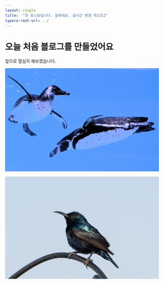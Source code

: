 ```yaml
---
layout: single
title:  "첫 포스팅입니다. 설레네요. 실시간 변경 테스트2"
typora-root-url: ../
---
```


# 오늘 처음 블로그를 만들었어요

앞으로 열심히 해보겠습니다.

![penguin-8751952_1280](/images/2024-05-22-first/penguin-8751952_1280.jpg)



![bird-8763079_1280](/images/2024-05-22-first/bird-8763079_1280.jpg)
